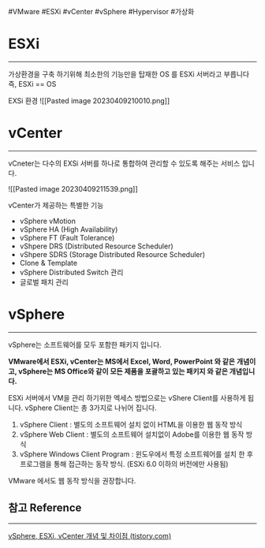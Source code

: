 #VMware #ESXi #vCenter #vSphere #Hypervisor #가상화


# ESXi
---
가상환경을 구축 하기위해 최소한의 기능만을 탑재한 OS 를 ESXi 서버라고 부릅니다
즉, ESXi == OS

EXSi 환경
![[Pasted image 20230409210010.png]]

# vCenter
---
vCneter는 다수의 EXSi 서버를 하나로 통합하여 관리할 수 있도록 해주는 서비스 입니다.

![[Pasted image 20230409211539.png]]

vCenter가 제공하는 특별한 기능
- vSphere vMotion
- vSphere HA (High Availability)
- vSphere FT (Fault Tolerance)
- vShpere DRS (Distributed Resource Scheduler)
- vShpere SDRS (Storage Distributed Resource Scheduler)
- Clone & Template
- vSphere Distributed Switch 관리
- 글로벌 패치 관리


# vSphere
---
vSphere는 소프트웨어를 모두 포함한 패키지 입니다.

**VMware에서 ESXi, vCenter는 MS에서 Excel, Word, PowerPoint 와 같은 개념이고,
vSphere는 MS Office와 같이 모든 제품을 포괄하고 있는 패키지 와 같은 개념입니다.**


ESXi 서버에서 VM을 관리 하기위한 엑세스 방법으로는 vShere Client를 사용하게 됩니다.
vSphere Client는 총 3가지로 나뉘어 집니다.

1. vSphere Client : 별도의 소프트웨어 설치 없이 HTML을 이용한 웹 동작 방식
2. vSphere Web Client : 별도의 소프트웨어 설치없이 Adobe를 이용한 웹 동작 방식
3. vSphere Windows Client Program : 윈도우에서 특정 소프트웨어를 설치 한 후 프로그램을 통해 접근하는 동작 방식.  (ESXi 6.0 이하의 버전에만 사용됨)

VMware 에서도 웹 동작 방식을 권장합니다.




## 참고 Reference
---
[vSphere, ESXi, vCenter 개념 및 차이점 (tistory.com)](https://lifegoesonme.tistory.com/435)
